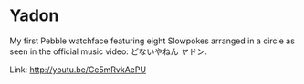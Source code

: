 # Yadon
My first Pebble watchface featuring eight Slowpokes arranged in a circle as seen in the official music video: どないやねん ヤドン.

Link: http://youtu.be/Ce5mRvkAePU

